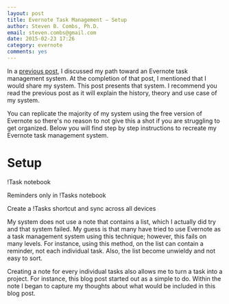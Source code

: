 ```yaml
---
layout: post
title: Evernote Task Management – Setup
author: Steven B. Combs, Ph.D.
email: steven.combs@gmail.com
date: 2015-02-23 17:26
category: evernote
comments: yes
---
```


In a [previous post](http://www.stevencombs.com/evernote/2015/01/24/my-evernote-task-management-journey.html), I discussed my path toward an Evernote task management system. At the completion of that post, I mentioned that I would share my system. This post presents that system. I recommend you read the previous post as it will explain the history, theory and use case of my system.

You can replicate the majority of my system using the free version of Evernote so there's no reason to not give this a shot if you are struggling to get organized. Below you will find step by step instructions to recreate my Evernote task management system.

# Setup
!Task notebook

Reminders only in !Tasks notebook

Create a !Tasks shortcut and sync across all devices

My system does not use a note that contains a list, which I actually did try and that system failed. My guess is that many have tried to use Evernote as a task management system using this technique; however, this fails on many levels. For instance, using this method, on the list can contain a reminder, not each individual task. Also, the list become unwieldy and not easy to sort.

Creating a note for every individual tasks also allows me to turn a task into a project. For instance, this blog post started out as a simple to do. Within the note I began to capture my thoughts about what would be included in this blog post.